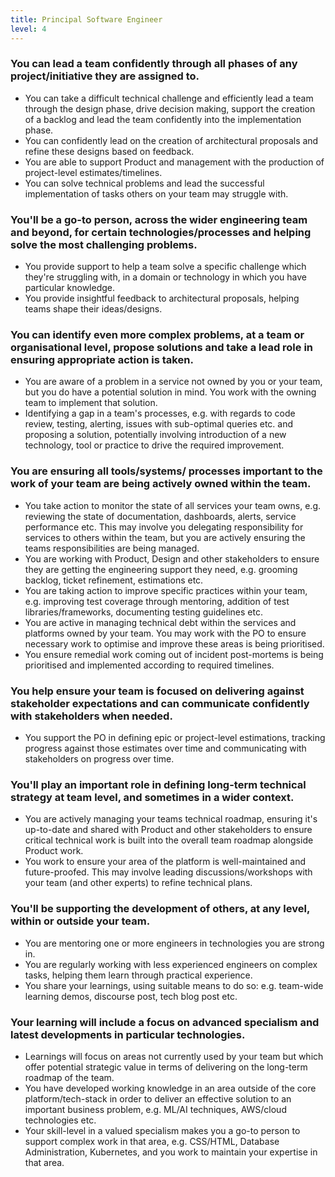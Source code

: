 ```yaml
---
title: Principal Software Engineer
level: 4
---
```


### You can lead a team confidently through all phases of any project/initiative they are assigned to.

- You can take a difficult technical challenge and efficiently lead a team through the design phase, drive decision making, support the creation of a backlog and lead the team confidently into the implementation phase.
- You can confidently lead on the creation of architectural proposals and refine these designs based on feedback.
- You are able to support Product and management with the production of project-level estimates/timelines.
- You can solve technical problems and lead the successful implementation of tasks others on your team may struggle with.

### You'll be a go-to person, across the wider engineering team and beyond, for certain technologies/processes and helping solve the most challenging problems.

- You provide support to help a team solve a specific challenge which they're struggling with, in a domain or technology in which you have particular knowledge.
- You provide insightful feedback to architectural proposals, helping teams shape their ideas/designs.

### You can identify even more complex problems, at a team or organisational level, propose solutions and take a lead role in ensuring appropriate action is taken.

- You are aware of a problem in a service not owned by you or your team, but you do have a potential solution in mind. You work with the owning team to implement that solution.
- Identifying a gap in a team's processes, e.g. with regards to code review, testing, alerting, issues with sub-optimal queries etc. and proposing a solution, potentially involving introduction of a new technology, tool or practice to drive the required improvement.

### You are ensuring all tools/systems/ processes important to the work of your team are being actively owned within the team.

- You take action to monitor the state of all services your team owns, e.g. reviewing the state of documentation, dashboards, alerts, service performance etc. This may involve you delegating responsibility for services to others within the team, but you are actively ensuring the teams responsibilities are being managed.
- You are working with Product, Design and other stakeholders to ensure they are getting the engineering support they need, e.g. grooming backlog, ticket refinement, estimations etc.
- You are taking action to improve specific practices within your team, e.g. improving test coverage through mentoring, addition of test libraries/frameworks, documenting testing guidelines etc. 
- You are active in managing technical debt within the services and platforms owned by your team. You may work with the PO to ensure necessary work to optimise and improve these areas is being prioritised.
- You ensure remedial work coming out of incident post-mortems is being prioritised and implemented according to required timelines.

### You help ensure your team is focused on delivering against stakeholder expectations and can communicate confidently with stakeholders when needed.

- You support the PO in defining epic or project-level estimations, tracking progress against those estimates over time and communicating with stakeholders on progress over time.

### You'll play an important role in defining long-term technical strategy at team level, and sometimes in a wider context.

- You are actively managing your teams technical roadmap, ensuring it's up-to-date and shared with Product and other stakeholders to ensure critical technical work is built into the overall team roadmap alongside Product work.
- You work to ensure your area of the platform is well-maintained and future-proofed. This may involve leading discussions/workshops with your team (and other experts) to refine technical plans.

### You'll be supporting the development of others, at any level, within or outside your team.

- You are mentoring one or more engineers in technologies you are strong in.
- You are regularly working with less experienced engineers on complex tasks, helping them learn through practical experience.
- You share your learnings, using suitable means to do so: e.g. team-wide learning demos, discourse post, tech blog post etc.

### Your learning will include a focus on advanced specialism and latest developments in particular technologies.

- Learnings will focus on areas not currently used by your team but which offer potential strategic value in terms of delivering on the long-term roadmap of the team.
- You have developed working knowledge in an area outside of the core platform/tech-stack in order to deliver an effective solution to an important business problem, e.g. ML/AI techniques, AWS/cloud technologies etc.
- Your skill-level in a valued specialism makes you a go-to person to support complex work in that area, e.g. CSS/HTML, Database Administration, Kubernetes, and you work to maintain your expertise in that area.
